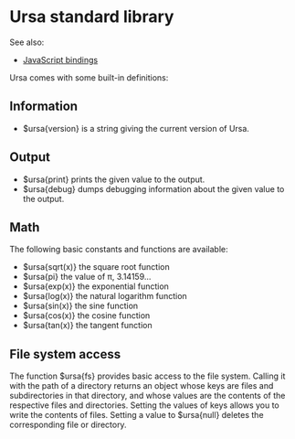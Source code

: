 # Ursa standard library

See also:

* [JavaScript bindings](jsbindings.md)

Ursa comes with some built-in definitions:

## Information

* $ursa{version} is a string giving the current version of Ursa.

## Output

* $ursa{print} prints the given value to the output.
* $ursa{debug} dumps debugging information about the given value to the output.

## Math

The following basic constants and functions are available:

* $ursa{sqrt(x)} the square root function
* $ursa{pi} the value of π, 3.14159…
* $ursa{exp(x)} the exponential function
* $ursa{log(x)} the natural logarithm function
* $ursa{sin(x)} the sine function
* $ursa{cos(x)} the cosine function
* $ursa{tan(x)} the tangent function

## File system access

The function $ursa{fs} provides basic access to the file system. Calling it with the path of a directory returns an object whose keys are files and subdirectories in that directory, and whose values are the contents of the respective files and directories. Setting the values of keys allows you to write the contents of files. Setting a value to $ursa{null} deletes the corresponding file or directory.
